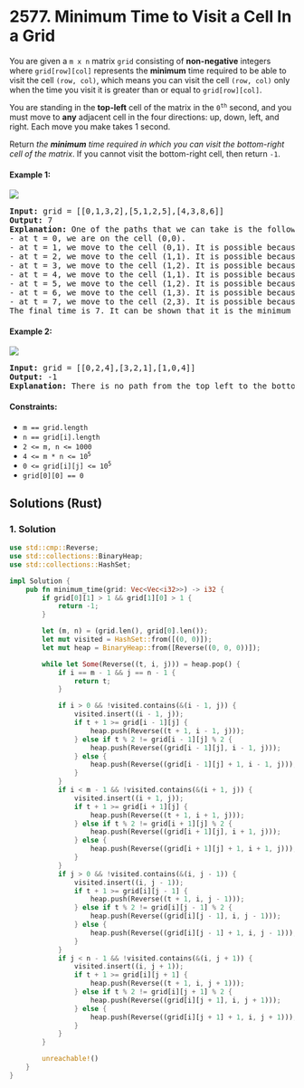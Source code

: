 # 2577. Minimum Time to Visit a Cell In a Grid
You are given a `m x n` matrix `grid` consisting of **non-negative** integers where `grid[row][col]` represents the **minimum** time required to be able to visit the cell `(row, col)`, which means you can visit the cell `(row, col)` only when the time you visit it is greater than or equal to `grid[row][col]`.

You are standing in the **top-left** cell of the matrix in the <code>0<sup>th</sup></code> second, and you must move to **any** adjacent cell in the four directions: up, down, left, and right. Each move you make takes 1 second.

Return *the **minimum** time required in which you can visit the bottom-right cell of the matrix*. If you cannot visit the bottom-right cell, then return `-1`.

#### Example 1:
![](https://assets.leetcode.com/uploads/2023/02/14/yetgriddrawio-8.png)
<pre>
<strong>Input:</strong> grid = [[0,1,3,2],[5,1,2,5],[4,3,8,6]]
<strong>Output:</strong> 7
<strong>Explanation:</strong> One of the paths that we can take is the following:
- at t = 0, we are on the cell (0,0).
- at t = 1, we move to the cell (0,1). It is possible because grid[0][1] <= 1.
- at t = 2, we move to the cell (1,1). It is possible because grid[1][1] <= 2.
- at t = 3, we move to the cell (1,2). It is possible because grid[1][2] <= 3.
- at t = 4, we move to the cell (1,1). It is possible because grid[1][1] <= 4.
- at t = 5, we move to the cell (1,2). It is possible because grid[1][2] <= 5.
- at t = 6, we move to the cell (1,3). It is possible because grid[1][3] <= 6.
- at t = 7, we move to the cell (2,3). It is possible because grid[2][3] <= 7.
The final time is 7. It can be shown that it is the minimum time possible.
</pre>

#### Example 2:
![](https://assets.leetcode.com/uploads/2023/02/14/yetgriddrawio-9.png)
<pre>
<strong>Input:</strong> grid = [[0,2,4],[3,2,1],[1,0,4]]
<strong>Output:</strong> -1
<strong>Explanation:</strong> There is no path from the top left to the bottom-right cell.
</pre>

#### Constraints:
* `m == grid.length`
* `n == grid[i].length`
* `2 <= m, n <= 1000`
* <code>4 <= m * n <= 10<sup>5</sup></code>
* <code>0 <= grid[i][j] <= 10<sup>5</sup></code>
* `grid[0][0] == 0`

## Solutions (Rust)

### 1. Solution
```Rust
use std::cmp::Reverse;
use std::collections::BinaryHeap;
use std::collections::HashSet;

impl Solution {
    pub fn minimum_time(grid: Vec<Vec<i32>>) -> i32 {
        if grid[0][1] > 1 && grid[1][0] > 1 {
            return -1;
        }

        let (m, n) = (grid.len(), grid[0].len());
        let mut visited = HashSet::from([(0, 0)]);
        let mut heap = BinaryHeap::from([Reverse((0, 0, 0))]);

        while let Some(Reverse((t, i, j))) = heap.pop() {
            if i == m - 1 && j == n - 1 {
                return t;
            }

            if i > 0 && !visited.contains(&(i - 1, j)) {
                visited.insert((i - 1, j));
                if t + 1 >= grid[i - 1][j] {
                    heap.push(Reverse((t + 1, i - 1, j)));
                } else if t % 2 != grid[i - 1][j] % 2 {
                    heap.push(Reverse((grid[i - 1][j], i - 1, j)));
                } else {
                    heap.push(Reverse((grid[i - 1][j] + 1, i - 1, j)));
                }
            }
            if i < m - 1 && !visited.contains(&(i + 1, j)) {
                visited.insert((i + 1, j));
                if t + 1 >= grid[i + 1][j] {
                    heap.push(Reverse((t + 1, i + 1, j)));
                } else if t % 2 != grid[i + 1][j] % 2 {
                    heap.push(Reverse((grid[i + 1][j], i + 1, j)));
                } else {
                    heap.push(Reverse((grid[i + 1][j] + 1, i + 1, j)));
                }
            }
            if j > 0 && !visited.contains(&(i, j - 1)) {
                visited.insert((i, j - 1));
                if t + 1 >= grid[i][j - 1] {
                    heap.push(Reverse((t + 1, i, j - 1)));
                } else if t % 2 != grid[i][j - 1] % 2 {
                    heap.push(Reverse((grid[i][j - 1], i, j - 1)));
                } else {
                    heap.push(Reverse((grid[i][j - 1] + 1, i, j - 1)));
                }
            }
            if j < n - 1 && !visited.contains(&(i, j + 1)) {
                visited.insert((i, j + 1));
                if t + 1 >= grid[i][j + 1] {
                    heap.push(Reverse((t + 1, i, j + 1)));
                } else if t % 2 != grid[i][j + 1] % 2 {
                    heap.push(Reverse((grid[i][j + 1], i, j + 1)));
                } else {
                    heap.push(Reverse((grid[i][j + 1] + 1, i, j + 1)));
                }
            }
        }

        unreachable!()
    }
}
```
